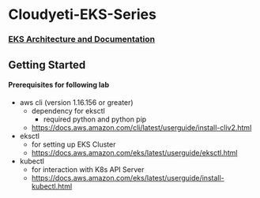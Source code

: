 # Cloudyeti-EKS-Series

### [EKS Architecture and Documentation](https://github.com/Cloud-Yeti/Cloudyeti-EKS-Series/blob/main/EKS_documentation.md)

## Getting Started

#### Prerequisites for following lab
  * aws cli (version 1.16.156 or greater)
    * dependency for eksctl
      * required python and python pip
    * https://docs.aws.amazon.com/cli/latest/userguide/install-cliv2.html
  * eksctl
    * for setting up EKS Cluster
    * https://docs.aws.amazon.com/eks/latest/userguide/eksctl.html
  * kubectl 
    * for interaction with K8s API Server
    * https://docs.aws.amazon.com/eks/latest/userguide/install-kubectl.html
